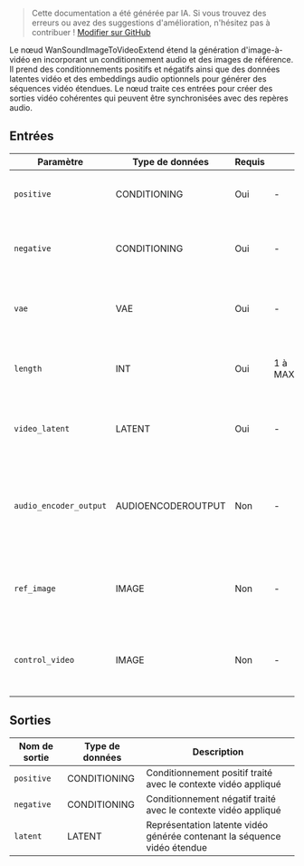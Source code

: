 > Cette documentation a été générée par IA. Si vous trouvez des erreurs ou avez des suggestions d'amélioration, n'hésitez pas à contribuer ! [Modifier sur GitHub](https://github.com/Comfy-Org/embedded-docs/blob/main/comfyui_embedded_docs/docs/WanSoundImageToVideoExtend/fr.md)

Le nœud WanSoundImageToVideoExtend étend la génération d'image-à-vidéo en incorporant un conditionnement audio et des images de référence. Il prend des conditionnements positifs et négatifs ainsi que des données latentes vidéo et des embeddings audio optionnels pour générer des séquences vidéo étendues. Le nœud traite ces entrées pour créer des sorties vidéo cohérentes qui peuvent être synchronisées avec des repères audio.

## Entrées

| Paramètre | Type de données | Requis | Plage | Description |
|-----------|-----------|----------|-------|-------------|
| `positive` | CONDITIONING | Oui | - | Conditionnements positifs qui guident ce que la vidéo doit inclure |
| `negative` | CONDITIONING | Oui | - | Conditionnements négatifs qui spécifient ce que la vidéo doit éviter |
| `vae` | VAE | Oui | - | Autoencodeur variationnel utilisé pour l'encodage et le décodage des images vidéo |
| `length` | INT | Oui | 1 à MAX_RESOLUTION | Nombre d'images à générer pour la séquence vidéo (par défaut : 77, pas : 4) |
| `video_latent` | LATENT | Oui | - | Représentation latente vidéo initiale qui sert de point de départ pour l'extension |
| `audio_encoder_output` | AUDIOENCODEROUTPUT | Non | - | Embeddings audio optionnels qui peuvent influencer la génération vidéo en fonction des caractéristiques sonores |
| `ref_image` | IMAGE | Non | - | Image de référence optionnelle qui fournit un guide visuel pour la génération vidéo |
| `control_video` | IMAGE | Non | - | Vidéo de contrôle optionnelle qui peut guider le mouvement et le style de la vidéo générée |

## Sorties

| Nom de sortie | Type de données | Description |
|-------------|-----------|-------------|
| `positive` | CONDITIONING | Conditionnement positif traité avec le contexte vidéo appliqué |
| `negative` | CONDITIONING | Conditionnement négatif traité avec le contexte vidéo appliqué |
| `latent` | LATENT | Représentation latente vidéo générée contenant la séquence vidéo étendue |
